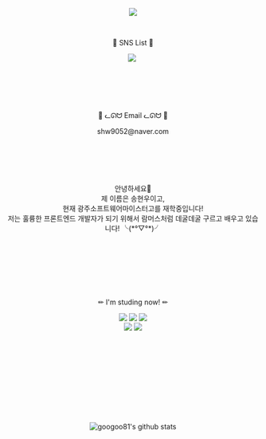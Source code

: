 <p align = "center">
<img src="https://capsule-render.vercel.app/api?type=waving&color=auto&height=300&section=header&text=Hello there!&fontSize=70" />
</p>
<br>
<p align = "center"> 🌠 SNS List 🌠 </p>
<p align = "center">
   <a href="https://www.instagram.com/shw0_noo1221/"><img src="https://img.shields.io/badge/Instagram-E4405F?style=flat-square&logo=Instagram&logoColor=white&link=https://www.instagram.com/hye_inisfree/"/></a>&nbsp
</p>
<br><br><br><br>
<p align = "center"> 📨 ᓚᘏᗢ  Email  ᓚᘏᗢ 📨 </p>
<p align = "center"> shw9052@naver.com </p>
<br><br><br><br>
<p align = "center">
안녕하세요🤗<br> 
제 이름은 송현우이고,<br>
현재 광주소프트웨어마이스터고를 재학중입니다!<br>
저는 훌륭한 프론트엔드 개발자가 되기 위해서 람머스처럼 데굴데굴 구르고 배우고 있습니다! ╰(*°▽°*)╯<br>
</p>
<br><br><br><br><br><br>
<p align = "center"> ✏ I'm studing now! ✏</p>
<p align = "center">
    <img src="https://img.shields.io/badge/C-A8B9CC?style=for-the-badge&logo=C&logoColor=white">
    <img src="https://img.shields.io/badge/html-E34F26?style=for-the-badge&logo=html5&logoColor=white">
    <img src="https://img.shields.io/badge/css-1572B6?style=for-the-badge&logo=css3&logoColor=white"><br>
    <img src="https://img.shields.io/badge/Javascript-ffb13b?style=flat-square&logo=javascript&logoColor=white">
    <img src="https://img.shields.io/badge/React-61DAFB?style=for-the-badge&logo=React&logoColor=white">
</a>
</p>
<br><br><br><br><br><br><br><br><br>
<div align=center>
    
![googoo81's github stats](https://github-readme-stats.vercel.app/api?username=googoo81&show_icons=true)
</div>
